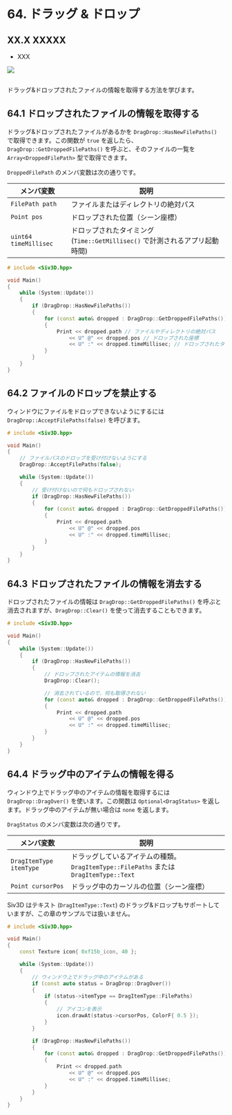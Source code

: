# 64. ドラッグ & ドロップ

## XX.X XXXXX
- XXX
	
![](https://raw.githubusercontent.com/Siv3D/siv3d.site.resource/main/2025/tutorial3/xxxx/1.png)

```cpp

```

ドラッグ&ドロップされたファイルの情報を取得する方法を学びます。

## 64.1 ドロップされたファイルの情報を取得する
ドラッグ&ドロップされたファイルがあるかを `DragDrop::HasNewFilePaths()` で取得できます。この関数が `true` を返したら、`DragDrop::GetDroppedFilePaths()` を呼ぶと、そのファイルの一覧を `Array<DroppedFilePath>` 型で取得できます。

`DroppedFilePath` のメンバ変数は次の通りです。

| メンバ変数 | 説明 |
|--|--|
| `FilePath path` | ファイルまたはディレクトリの絶対パス |
| `Point pos` | ドロップされた位置（シーン座標） |
| `uint64 timeMillisec` | ドロップされたタイミング (`Time::GetMillisec()` で計測されるアプリ起動時間) |

```cpp
# include <Siv3D.hpp>

void Main()
{
	while (System::Update())
	{		
		if (DragDrop::HasNewFilePaths())
		{
			for (const auto& dropped : DragDrop::GetDroppedFilePaths())
			{
				Print << dropped.path // ファイルやディレクトリの絶対パス
					<< U" @" << dropped.pos // ドロップされた座標
					<< U" :" << dropped.timeMillisec; // ドロップされたタイミング（Time::GetMillisec())
			}
		}
	}
}
```


## 64.2 ファイルのドロップを禁止する
ウィンドウにファイルをドロップできないようにするには `DragDrop::AcceptFilePaths(false)` を呼びます。

```cpp
# include <Siv3D.hpp>

void Main()
{
	// ファイルパスのドロップを受け付けないようにする
	DragDrop::AcceptFilePaths(false);

	while (System::Update())
	{		
		// 受け付けないので何もドロップされない
		if (DragDrop::HasNewFilePaths())
		{
			for (const auto& dropped : DragDrop::GetDroppedFilePaths())
			{
				Print << dropped.path
					<< U" @" << dropped.pos
					<< U" :" << dropped.timeMillisec;
			}
		}
	}
}
```


## 64.3 ドロップされたファイルの情報を消去する
ドロップされたファイルの情報は `DragDrop::GetDroppedFilePaths()` を呼ぶと消去されますが、`DragDrop::Clear()` を使って消去することもできます。

```cpp
# include <Siv3D.hpp>

void Main()
{
	while (System::Update())
	{		
		if (DragDrop::HasNewFilePaths())
		{
			// ドロップされたアイテムの情報を消去
			DragDrop::Clear();

			// 消去されているので、何も取得されない
			for (const auto& dropped : DragDrop::GetDroppedFilePaths())
			{
				Print << dropped.path
					<< U" @" << dropped.pos
					<< U" :" << dropped.timeMillisec;
			}
		}
	}
}
```


## 64.4 ドラッグ中のアイテムの情報を得る
ウィンドウ上でドラッグ中のアイテムの情報を取得するには `DragDrop::DragOver()` を使います。この関数は `Optional<DragStatus>` を返します。ドラッグ中のアイテムが無い場合は `none` を返します。

`DragStatus` のメンバ変数は次の通りです。

| メンバ変数 | 説明 |
|--|--|
| `DragItemType itemType` | ドラッグしているアイテムの種類。`DragItemType::FilePaths` または `DragItemType::Text` |
| `Point cursorPos` | ドラッグ中のカーソルの位置（シーン座標） |

Siv3D はテキスト (`DragItemType::Text`) のドラッグ&ドロップもサポートしていますが、この章のサンプルでは扱いません。

```cpp
# include <Siv3D.hpp>

void Main()
{
	const Texture icon{ 0xf15b_icon, 40 };

	while (System::Update())
	{
		// ウィンドウ上でドラッグ中のアイテムがある
		if (const auto status = DragDrop::DragOver())
		{
			if (status->itemType == DragItemType::FilePaths)
			{
				// アイコンを表示
				icon.drawAt(status->cursorPos, ColorF{ 0.5 });
			}
		}

		if (DragDrop::HasNewFilePaths())
		{
			for (const auto& dropped : DragDrop::GetDroppedFilePaths())
			{
				Print << dropped.path
					<< U" @" << dropped.pos
					<< U" :" << dropped.timeMillisec;
			}
		}
	}
}
```

